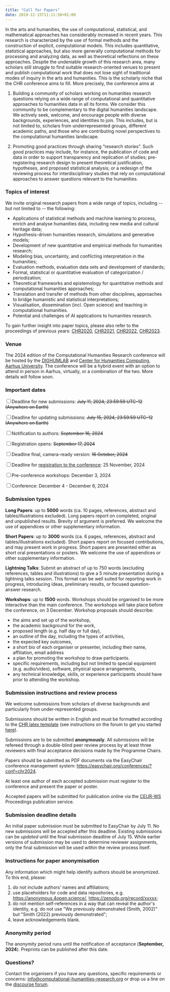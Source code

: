 ```yaml
---
title: "Call for Papers"
date: 2019-12-15T11:11:58+01:00
---
```


In the arts and humanities, the use of computational, statistical, and 
mathematical approaches has considerably increased in recent years. This 
research is characterized by the use of formal methods and the construction 
of explicit, computational models. This includes quantitative, statistical 
approaches, but also more generally computational methods for processing 
and analyzing data, as well as theoretical reflections on these 
approaches. Despite the undeniable growth of this research area, 
many scholars still struggle to find suitable research-oriented venues to 
present and publish computational work that does not lose sight of 
traditional modes of inquiry in the arts and humanities. This is the 
scholarly niche that the CHR conference aims to fill. More precisely, the 
conference aims at


1. Building a community of scholars working on humanities research questions
   relying on a wide range of computational and quantitative approaches to
   humanities data in all its forms. We consider this community to be
   complementary to the digital humanities landscape. We actively seek, 
   welcome, and encourage people with diverse backgrounds, experiences, and 
   identities to join. This includes, but is not limited to, scholars from underrepresented groups, different academic paths, and those who are contributing novel perspectives to the computational humanities landscape.


2. Promoting good practices through sharing “research stories”. Such good
   practices may include, for instance, the publication of code and data in
   order to support transparency and replication of studies; pre-registering
   research design to present theoretical justification, hypotheses, and
   proposed statistical analysis; or a redesign of the reviewing process for
   interdisciplinary studies that rely on computational approaches to answer
   questions relevant to the humanities.


### Topics of interest

We invite original research papers from a wide range of topics, including -- but
not limited to -- the following:

- Applications of statistical methods and machine learning to process, enrich and analyse humanities data, including new media and cultural heritage data; 
- Hypothesis-driven humanities research, simulations and generative models;
- Development of new quantitative and empirical methods for humanities research;
- Modeling bias, uncertainty, and conflicting interpretation in the humanities;
- Evaluation methods, evaluation data sets and development of standards;
- Formal, statistical or quantitative  evaluation of categorization / periodization;
- Theoretical frameworks and epistemology for quantitative methods and computational humanities approaches;
- Translation and transfer of methods from other disciplines, approaches to bridge humanistic and statistical interpretations;
- Visualisation, dissemination (incl. Open science) and teaching in computational humanities.
- Potential and challenges of AI applications to humanities research.

To gain further insight into paper topics, please also refer to the proceedings of previous years: [CHR2020](http://ceur-ws.org/Vol-2723/),
[CHR2021](http://ceur-ws.org/Vol-2989/), [CHR2022](https://ceur-ws.org/Vol-3290/), [CHR2023](https://ceur-ws.org/Vol-3558/).

### Venue

The 2024 edition of the Computational Humanities Research conference will be hosted by the [DIGHUMLAB](https://dighumlab.org/) and 
[Center for Humanities Computing, Aarhus University](https://chc.au.dk/). 
The conference will be a hybrid event with an option to attend in person in Aarhus, virtually, or a combination 
of the two. More details will follow soon.

### Important dates

<input class="filled-in" type="checkbox"><span>Deadline for new submissions: <s>July 11, 2024, 23:59:59 UTC-12 (Anywhere on Earth)</s></span>

<input class="filled-in" type="checkbox"><span>Deadline for updating submissions: <s>July 15, 2024, 23:59:59 UTC-12 (Anywhere on Earth)</s></span>

<input class="filled-in" type="checkbox"><span>Notification to authors: <s>September 16, 2024</s></span>

<input class="filled-in" type="checkbox"><span>Registration opens: <s>September 17, 2024</s></span>

<input class="filled-in" type="checkbox"><span>Deadline final, camera-ready version: <s>16 October, 2024</s></span>

<input class="filled-in" type="checkbox"><span>Deadline for <a href="https://events.au.dk/chr2024/">registration to the conference</a>: 25 November, 2024</span>

<input class="filled-in" type="checkbox"><span>Pre-conference workshops: December 3, 2024</span>

<input class="filled-in" type="checkbox"><span>Conference: December 4 - December 6, 2024 </span>

### Submission types

**Long Papers**: up to **5000** words (ca. 10 pages, references, abstract and
   tables/illustrations excluded). Long papers report on completed, original and
   unpublished results. Brevity of argument is preferred. We welcome the use of
   appendices or other supplementary information.

**Short Papers**: up to **3000** words (ca. 6 pages, references, abstract and
   tables/illustrations excluded). Short papers report on focused
   contributions, and may present work in progress. Short papers are presented
   either as short oral presentations or posters. We welcome the use of
   appendices or other supplementary information.

**Lightning Talks**: Submit an abstract of up to 750 words (excluding references, 
   tables and illustrations) to give a 5 minute presentation 
   during a lightning talks session. This format can be well suited for reporting 
   work in progress, introducing ideas, preliminary results, or focused 
   question-answer research.
   
**Workshops**: up to **1500** words. Workshops should be organised to be more 
interactive than the main conference. The workshops will take place before the
conference, on 3 December. Workshop proposals should describe:
- the aims and set up of the workshop,
- the academic background for the work,
- proposed length (e.g. half day or full day),
- an outline of the day, including the types of activities,
- the expected key outcomes,
- a short bio of each organiser or presenter, including their name, affiliation, email address
- a plan for promoting the workshop to draw participants.
- specific requirements, including but not limited to special equipment (e.g. audio/video), software, physical space arrangements,
- any technical knowledge, skills, or experience participants should have prior to attending the workshop.

### Submission instructions and review process

We welcome submissions from scholars of diverse backgrounds and particularly from under-represented groups.

Submissions should be written in English and must be formatted according to the
[CHR latex
template](https://github.com/cohure/CHR2024-website/raw/main/data/chr2024_latex_template.zip)
(see instructions on the forum to get you started
[here](https://discourse.computational-humanities-research.org/t/chr-latex-instructions/230)).

Submissions are to be submitted **anonymously**. All submissions will be refereed through
a double-blind peer review process by at least three reviewers with final
acceptance decisions made by the Programme Chairs.

Papers should be submitted as PDF documents via the EasyChair
conference management system: https://easychair.org/conferences/?conf=chr2024.

At least one author of each accepted submission must register to the conference and
present the paper or poster.

Accepted papers will be submitted for publication online via the [CEUR-WS](http://ceur-ws.org/) 
Proceedings publication service. 

### Submission deadline details
An initial paper submission must be submitted to EasyChair by July 11.
No new submissions will be accepted after this deadline.
Existing submissions can be _updated_ until the final submission deadline of July 15.
While earlier versions of submission may be used to determine reviewer assignments,
only the final submission will be used within the review process itself.

### Instructions for paper anonymisation 

Any information which might help identify authors should be anonymized. To this
end, please:

1. do not include authors' names and affiliations;
2. use placeholders for code and data repositories, e.g.
   https://anonymous.4open.science/, https://zenodo.org/record/xxxxx;
3. do not mention self-references in a way that can reveal the author's
   identity, e.g. do not use "We previously demonstrated (Smith, 2002)" but
   "Smith (2022) previously demonstrated";
4. leave acknowledgements blank.

### Anonymity period

The anonymity period runs until the notification of acceptance (**September,
2024**). Preprints can be published after this date.

### Questions?

Contact the organisers if you have any questions, specific requirements or concerns:
[info@computational-humanities-research.org](mailto:info@computational-humanities-research.org)
or drop us a line on the [discourse
forum](https://discourse.computational-humanities-research.org).
